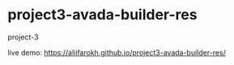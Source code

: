 # project3-avada-builder-res

project-3

live demo: https://aliifarokh.github.io/project3-avada-builder-res/
